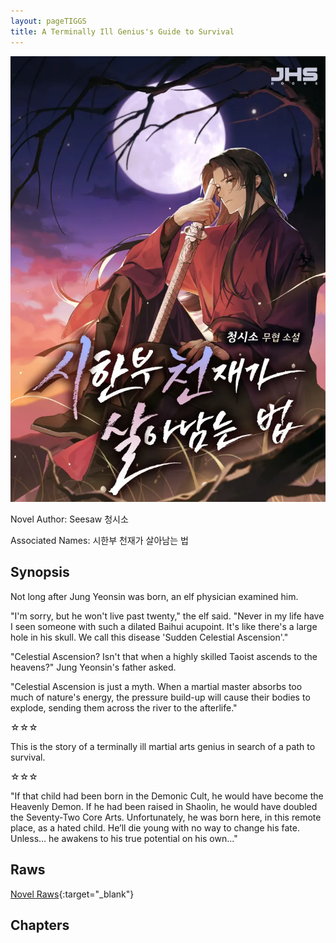 ```yaml
---
layout: pageTIGGS
title: A Terminally Ill Genius's Guide to Survival
---
```


![TIGGS](/Images/TIGGS.png)

Novel Author: Seesaw 청시소

Associated Names: 시한부 천재가 살아남는 법

## Synopsis

Not long after Jung Yeonsin was born, an elf physician examined him.

"I'm sorry, but he won't live past twenty," the elf said. "Never in my life have I seen someone with such a dilated Baihui acupoint. It's like there's a large hole in his skull. We call this disease 'Sudden Celestial Ascension'."

"Celestial Ascension? Isn't that when a highly skilled Taoist ascends to the heavens?" Jung Yeonsin's father asked.

"Celestial Ascension is just a myth. When a martial master absorbs too much of nature's energy, the pressure build-up will cause their bodies to explode, sending them across the river to the afterlife."

☆☆☆

This is the story of a terminally ill martial arts genius in search of a path to survival.

☆☆☆

"If that child had been born in the Demonic Cult, he would have become the Heavenly Demon. If he had been raised in Shaolin, he would have doubled the Seventy-Two Core Arts. Unfortunately, he was born here, in this remote place, as a hated child. He’ll die young with no way to change his fate. Unless… he awakens to his true potential on his own..."

## Raws

[Novel Raws](https://series.naver.com/novel/detail.series?productNo=5896155){:target="_blank"}

## Chapters

